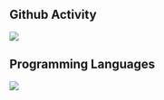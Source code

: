 ## Github Activity

![](https://github-readme-stats.vercel.app/api?username=T-K-233&show_icons=true&hide_border=true&rank_icon=percentile&&show=reviews,prs_merged,prs_merged_percentage&theme=dark)

## Programming Languages

![](https://github-readme-stats.vercel.app/api/top-langs/?username=T-K-233&langs_count=20&hide=Jupyter%20Notebook&hide_border=true&layout=compact&theme=dark)

<!--
**T-K-233/T-K-233** is a ✨ _special_ ✨ repository because its `README.md` (this file) appears on your GitHub profile.

Here are some ideas to get you started:

- 🔭 I’m currently working on ...
- 🌱 I’m currently learning ...
- 👯 I’m looking to collaborate on ...
- 🤔 I’m looking for help with ...
- 💬 Ask me about ...
- 📫 How to reach me: ...
- 😄 Pronouns: ...
- ⚡ Fun fact: ...
-->
